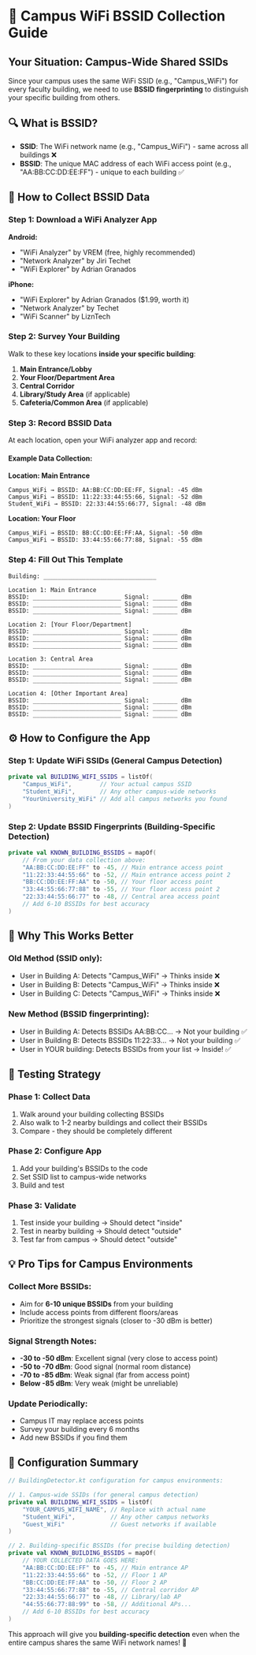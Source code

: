 # 🏫 Campus WiFi BSSID Collection Guide

## **Your Situation: Campus-Wide Shared SSIDs**

Since your campus uses the same WiFi SSID (e.g., "Campus_WiFi") for every faculty building, we need
to use **BSSID fingerprinting** to distinguish your specific building from others.

## 🔍 **What is BSSID?**

- **SSID**: The WiFi network name (e.g., "Campus_WiFi") - same across all buildings ❌
- **BSSID**: The unique MAC address of each WiFi access point (e.g., "AA:BB:CC:DD:EE:FF") - unique
  to each building ✅

## 📱 **How to Collect BSSID Data**

### **Step 1: Download a WiFi Analyzer App**

**Android:**

- "WiFi Analyzer" by VREM (free, highly recommended)
- "Network Analyzer" by Jiri Techet
- "WiFi Explorer" by Adrian Granados

**iPhone:**

- "WiFi Explorer" by Adrian Granados ($1.99, worth it)
- "Network Analyzer" by Techet
- "WiFi Scanner" by LiznTech

### **Step 2: Survey Your Building**

Walk to these key locations **inside your specific building**:

1. **Main Entrance/Lobby**
2. **Your Floor/Department Area**
3. **Central Corridor**
4. **Library/Study Area** (if applicable)
5. **Cafeteria/Common Area** (if applicable)

### **Step 3: Record BSSID Data**

At each location, open your WiFi analyzer app and record:

#### **Example Data Collection:**

**Location: Main Entrance**

```
Campus_WiFi → BSSID: AA:BB:CC:DD:EE:FF, Signal: -45 dBm
Campus_WiFi → BSSID: 11:22:33:44:55:66, Signal: -52 dBm
Student_WiFi → BSSID: 22:33:44:55:66:77, Signal: -48 dBm
```

**Location: Your Floor**

```
Campus_WiFi → BSSID: BB:CC:DD:EE:FF:AA, Signal: -50 dBm
Campus_WiFi → BSSID: 33:44:55:66:77:88, Signal: -55 dBm
```

### **Step 4: Fill Out This Template**

```
Building: ________________________________

Location 1: Main Entrance
BSSID: _________________________ Signal: _______ dBm
BSSID: _________________________ Signal: _______ dBm  
BSSID: _________________________ Signal: _______ dBm

Location 2: [Your Floor/Department]
BSSID: _________________________ Signal: _______ dBm
BSSID: _________________________ Signal: _______ dBm
BSSID: _________________________ Signal: _______ dBm

Location 3: Central Area
BSSID: _________________________ Signal: _______ dBm
BSSID: _________________________ Signal: _______ dBm
BSSID: _________________________ Signal: _______ dBm

Location 4: [Other Important Area]
BSSID: _________________________ Signal: _______ dBm
BSSID: _________________________ Signal: _______ dBm
BSSID: _________________________ Signal: _______ dBm
```

## ⚙️ **How to Configure the App**

### **Step 1: Update WiFi SSIDs (General Campus Detection)**

```kotlin
private val BUILDING_WIFI_SSIDS = listOf(
    "Campus_WiFi",        // Your actual campus SSID
    "Student_WiFi",       // Any other campus-wide networks
    "YourUniversity_WiFi" // Add all campus networks you found
)
```

### **Step 2: Update BSSID Fingerprints (Building-Specific Detection)**

```kotlin
private val KNOWN_BUILDING_BSSIDS = mapOf(
    // From your data collection above:
    "AA:BB:CC:DD:EE:FF" to -45, // Main entrance access point
    "11:22:33:44:55:66" to -52, // Main entrance access point 2
    "BB:CC:DD:EE:FF:AA" to -50, // Your floor access point
    "33:44:55:66:77:88" to -55, // Your floor access point 2
    "22:33:44:55:66:77" to -48, // Central area access point
    // Add 6-10 BSSIDs for best accuracy
)
```

## 🎯 **Why This Works Better**

### **Old Method (SSID only):**

- User in Building A: Detects "Campus_WiFi" → Thinks inside ❌
- User in Building B: Detects "Campus_WiFi" → Thinks inside ❌
- User in Building C: Detects "Campus_WiFi" → Thinks inside ❌

### **New Method (BSSID fingerprinting):**

- User in Building A: Detects BSSIDs AA:BB:CC... → Not your building ✅
- User in Building B: Detects BSSIDs 11:22:33... → Not your building ✅
- User in YOUR building: Detects BSSIDs from your list → Inside! ✅

## 🧪 **Testing Strategy**

### **Phase 1: Collect Data**

1. Walk around your building collecting BSSIDs
2. Also walk to 1-2 nearby buildings and collect their BSSIDs
3. Compare - they should be completely different

### **Phase 2: Configure App**

1. Add your building's BSSIDs to the code
2. Set SSID list to campus-wide networks
3. Build and test

### **Phase 3: Validate**

1. Test inside your building → Should detect "inside"
2. Test in nearby building → Should detect "outside"
3. Test far from campus → Should detect "outside"

## 💡 **Pro Tips for Campus Environments**

### **Collect More BSSIDs:**

- Aim for **6-10 unique BSSIDs** from your building
- Include access points from different floors/areas
- Prioritize the strongest signals (closer to -30 dBm is better)

### **Signal Strength Notes:**

- **-30 to -50 dBm**: Excellent signal (very close to access point)
- **-50 to -70 dBm**: Good signal (normal room distance)
- **-70 to -85 dBm**: Weak signal (far from access point)
- **Below -85 dBm**: Very weak (might be unreliable)

### **Update Periodically:**

- Campus IT may replace access points
- Survey your building every 6 months
- Add new BSSIDs if you find them

## 🔧 **Configuration Summary**

```kotlin
// BuildingDetector.kt configuration for campus environments:

// 1. Campus-wide SSIDs (for general campus detection)
private val BUILDING_WIFI_SSIDS = listOf(
    "YOUR_CAMPUS_WIFI_NAME", // Replace with actual name
    "Student_WiFi",          // Any other campus networks
    "Guest_WiFi"             // Guest networks if available
)

// 2. Building-specific BSSIDs (for precise building detection)  
private val KNOWN_BUILDING_BSSIDS = mapOf(
    // YOUR COLLECTED DATA GOES HERE:
    "AA:BB:CC:DD:EE:FF" to -45, // Main entrance AP
    "11:22:33:44:55:66" to -52, // Floor 1 AP
    "BB:CC:DD:EE:FF:AA" to -50, // Floor 2 AP
    "33:44:55:66:77:88" to -55, // Central corridor AP  
    "22:33:44:55:66:77" to -48, // Library/lab AP
    "44:55:66:77:88:99" to -58, // Additional APs...
    // Add 6-10 BSSIDs for best accuracy
)
```

This approach will give you **building-specific detection** even when the entire campus shares the
same WiFi network names! 🎯